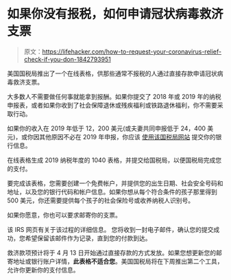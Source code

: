 # 如果你没有报税，如何申请冠状病毒救济支票

> 原文：<https://lifehacker.com/how-to-request-your-coronavirus-relief-check-if-you-don-1842793951>

美国国税局推出了一个在线表格，供那些通常不报税的人通过直接存款申请冠状病毒救济支票。



大多数人不需要做任何事就能拿到报酬。如果你提交了 2018 年或 2019 年的纳税申报表，或者如果你收到了社会保障退休或残疾福利或铁路退休福利，你不需要采取行动。

如果你的收入在 2019 年低于 12，200 美元(或夫妻共同申报低于 24，400 美元)，或你因其他原因不必在 2019 年申报，你应该 [使用该国税局网站](https://www.freefilefillableforms.com/#/fd/EconomicImpactPayment) 提交你的银行信息。

在线表格生成 2019 纳税年度的 1040 表格，并提交给国税局，以便国税局完成您的支付。

要完成该表格，您需要创建一个免费帐户，并提供您的出生日期、社会安全号码和地址，以及您的银行代码和帐户信息。如果你想从每个符合条件的孩子那里得到 500 美元，你还需要提供每个孩子的社会保险号或收养纳税人识别号。

如果你愿意，你也可以要求邮寄你的支票。

该 IRS 网页有关于该过程的详细信息。 您将收到一封电子邮件，确认您的提交成功，您希望保留该邮件作为记录，直到您的付款到达。

救济款项预计将于 4 月 13 日开始通过直接存款的方式发放。如果您想更新您的邮寄地址或银行账户详情，**此表格不适合您**。美国国税局将在下周推出第二个工具，允许你更新你的支付信息。